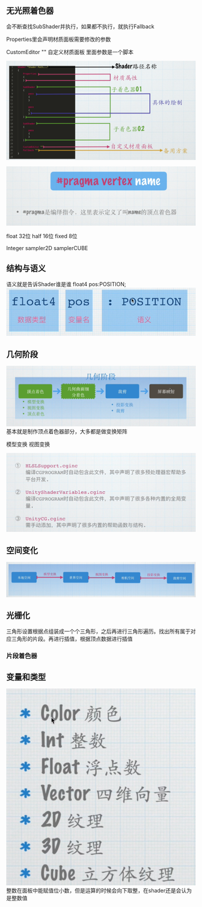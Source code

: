 ## 无光照着色器

会不断查找SubShader并执行，如果都不执行，就执行Fallback

Properties里会声明材质面板需要修改的参数

CustomEditor "" 自定义材质面板
里面参数是一个脚本

![alt text](image-4.png)


![alt text](image-5.png)

float 32位
half 16位
fixed 8位

Integer
sampler2D
samplerCUBE

## 结构与语义

语义就是告诉Shader谁是谁
float4 pos:POSITION;
![alt text](image-6.png)

## 几何阶段
![alt text](image-7.png)
基本就是制作顶点着色器部分，大多都是做变换矩阵

模型变换 视图变换

![alt text](image-8.png)

## 空间变化
![alt text](image-10.png)

## 光栅化

三角形设置根据点组装成一个个三角形，之后再进行三角形遍历。找出所有属于对应三角形的片段。再进行插值，根据顶点数据进行插值

### 片段着色器



## 变量和类型

![alt text](image-11.png)
整数在面板中能赋值位小数，但是运算的时候会向下取整，在shader还是会认为是整数值


